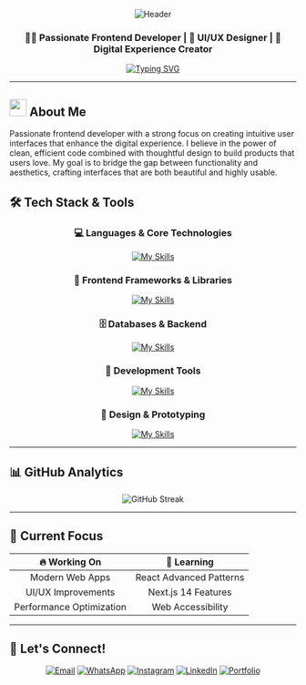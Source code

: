 <div align="center">

![Header](https://capsule-render.vercel.app/api?type=waving&color=gradient&customColorList=6,11,20&height=300&section=header&text=Juan%20Ignacio%20Valle&fontSize=50&fontColor=fff&animation=twinkling&fontAlignY=35&desc=Frontend%20Developer%20%7C%20UI/UX%20Enthusiast&descAlignY=55&descSize=18)

</div>

<div align="center">

### 👨‍💻 Passionate Frontend Developer | 🎨 UI/UX Designer | 🚀 Digital Experience Creator

[![Typing SVG](https://readme-typing-svg.herokuapp.com?font=Fira+Code&pause=1000&color=6366F1&center=true&vCenter=true&width=435&lines=Frontend+Developer;UI%2FUX+Designer;Clean+Code+Enthusiast;Always+Learning+New+Tech)](https://git.io/typing-svg)

</div>

---

## <img src="https://media.giphy.com/media/WUlplcMpOCEmTGBtBW/giphy.gif" width="30"> About Me

Passionate frontend developer with a strong focus on creating intuitive user interfaces that enhance the digital experience. I believe in the power of clean, efficient code combined with thoughtful design to build products that users love. My goal is to bridge the gap between functionality and aesthetics, crafting interfaces that are both beautiful and highly usable.

## 🛠️ Tech Stack & Tools

<div align="center">

### 💻 Languages & Core Technologies
[![My Skills](https://skillicons.dev/icons?i=html,css,js,dotnet&theme=dark)](https://skillicons.dev)

### 🎨 Frontend Frameworks & Libraries  
[![My Skills](https://skillicons.dev/icons?i=electron,tailwind,bootstrap&theme=dark)](https://skillicons.dev)

### 🗄️ Databases & Backend
[![My Skills](https://skillicons.dev/icons?i=mysql,sqlite,supabase,nodejs&theme=dark)](https://skillicons.dev)

### 🔧 Development Tools
[![My Skills](https://skillicons.dev/icons?i=git,github,vscode&theme=dark)](https://skillicons.dev)

### 🎨 Design & Prototyping
[![My Skills](https://skillicons.dev/icons?i=figma,ai&theme=dark)](https://skillicons.dev)

</div>

---

## 📊 GitHub Analytics


<div align="center">
  <img src="https://github-readme-streak-stats.herokuapp.com/?user=juanvalle17&theme=tokyonight" alt="GitHub Streak" />
</div>



---

## 🎯 Current Focus

<div align="center">

| 🔥 **Working On** | 🌱 **Learning** 
|:---:|:---:
| Modern Web Apps | React Advanced Patterns
| UI/UX Improvements | Next.js 14 Features 
| Performance Optimization | Web Accessibility 

</div>

---

## 🤝 Let's Connect!

<div align="center">

[![Email](https://img.shields.io/badge/Email-D14836?style=for-the-badge&logo=gmail&logoColor=white)](mailto:juanignaciovalle84@gmail.com)
[![WhatsApp](https://img.shields.io/badge/WhatsApp-25D366?style=for-the-badge&logo=whatsapp&logoColor=white)](tel:+543572538359)
[![Instagram](https://img.shields.io/badge/Instagram-E4405F?style=for-the-badge&logo=instagram&logoColor=white)](https://www.instagram.com/juan_valle17)
[![LinkedIn](https://img.shields.io/badge/LinkedIn-0077B5?style=for-the-badge&logo=linkedin&logoColor=white)](https://linkedin.com/in/juanvalle17)
[![Portfolio](https://img.shields.io/badge/Portfolio-000000?style=for-the-badge&logo=About.me&logoColor=white)](https://juanignaciovalle.dev)

</div>
